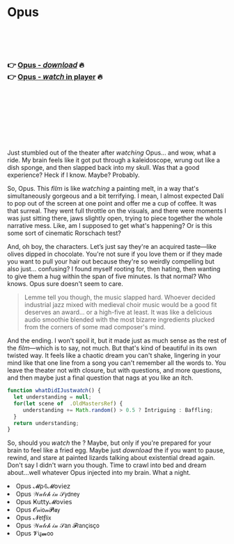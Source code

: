 <h1>Opus</h1>

<br><br><br>

<h3>👉 <a href="https://Roberts-confundcofan1979.github.io/zlenlnajuy/">Opus - 𝘥𝘰𝘸𝘯𝘭𝘰𝘢𝘥</a> 🔥<br>
👉 <a href="https://Roberts-confundcofan1979.github.io/zlenlnajuy/">Opus - 𝘸𝘢𝘵𝘤𝘩 in player</a> 🔥
</h3>



<br><br><br><br><br><br><br>


Just stumbled out of the theater after 𝘸𝘢𝘵𝘤𝘩𝘪𝘯𝘨 Opus... and wow, what a ride. My brain feels like it got put through a kaleidoscope, wrung out like a dish sponge, and then slapped back into my skull. Was that a good experience? Heck if I know. Maybe? Probably.

So, Opus. This 𝘧𝘪𝘭𝘮 is like 𝘸𝘢𝘵𝘤𝘩𝘪𝘯𝘨 a painting melt, in a way that's simultaneously gorgeous and a bit terrifying. I mean, I almost expected Dalí to pop out of the screen at one point and offer me a cup of coffee. It was that surreal. They went full throttle on the visuals, and there were moments I was just sitting there, jaws slightly open, trying to piece together the whole narrative mess. Like, am I supposed to get what's happening? Or is this some sort of cinematic Rorschach test? 

And, oh boy, the characters. Let’s just say they're an acquired taste—like olives dipped in chocolate. You're not sure if you love them or if they made you want to pull your hair out because they're so weirdly compelling but also just... confusing? I found myself rooting for, then hating, then wanting to give them a hug within the span of five minutes. Is that normal? Who knows. Opus sure doesn't seem to care.

>Lemme tell you though, the music slapped hard. Whoever decided industrial jazz mixed with medieval choir music would be a good fit deserves an award... or a high-five at least. It was like a delicious audio smoothie blended with the most bizarre ingredients plucked from the corners of some mad composer's mind. 

And the ending. I won't spoil it, but it made just as much sense as the rest of the 𝘧𝘪𝘭𝘮—which is to say, not much. But that's kind of beautiful in its own twisted way. It feels like a chaotic dream you can't shake, lingering in your mind like that one line from a song you can't remember all the words to. You leave the theater not with closure, but with questions, and more questions, and then maybe just a final question that nags at you like an itch.

```javascript
function whatDidIJust𝘸𝘢𝘵𝘤𝘩() {
  let understanding = null; 
  for(let scene of  .OldMastersRef) {
     understanding += Math.random() > 0.5 ? Intriguing : Baffling;
  }
  return understanding;
}
```

So, should you 𝘸𝘢𝘵𝘤𝘩 the  ? Maybe, but only if you're prepared for your brain to feel like a fried egg. Maybe just 𝘥𝘰𝘸𝘯𝘭𝘰𝘢𝘥 the   if you want to pause, rewind, and stare at painted lizards talking about existential dread again. Don't say I didn't warn you though. Time to crawl into bed and dream about...well whatever Opus injected into my brain. What a night.

<li>Opus 𝓜ρ𝟜𝓜𝗈ν𝗂𝖾𝗓</li>
<li>Opus 𝒲𝒶𝓉𝒸𝒽 𝒾𝓃 𝒮𝗒𝖽𝗇𝖾𝗒</li>
<li>Opus Ҝ𝗎𝗍𝗍𝗒𝓜𝗈ν𝗂𝖾𝗌</li>
<li>Opus 𝓞𝓃𝗂𝗈𝓃𝓟𝗅𝖆𝗒</li>
<li>Opus 𝓝𝖾𝗍ƒ𝗅𝗂𝗑</li>
<li>Opus 𝒲𝒶𝓉𝒸𝒽 𝒾𝓃 𝒮𝖺𝗇 𝓕𝗋𝖺𝗇ç𝗂𝗌ç𝗈</li>
<li>Opus 𝓥ų𝓶𝗈𝗈</li>
